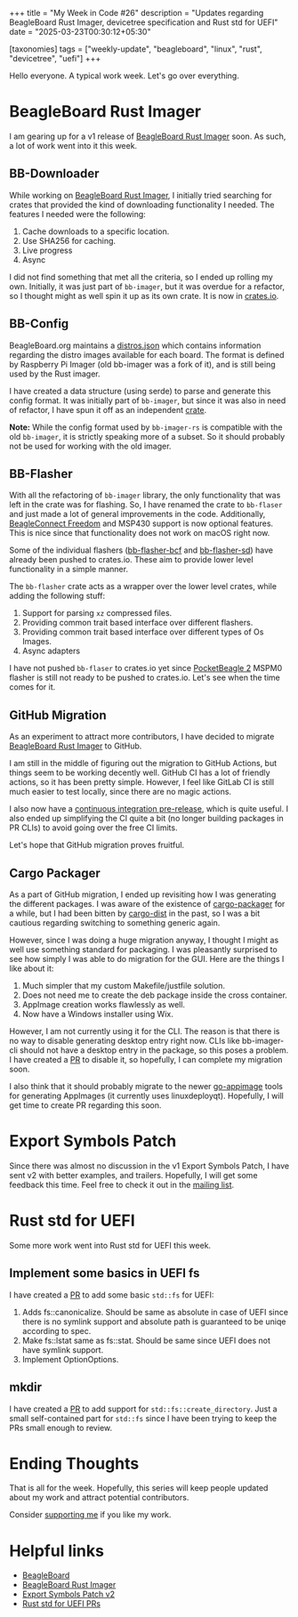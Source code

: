 +++
title = "My Week in Code #26"
description = "Updates regarding BeagleBoard Rust Imager, devicetree specification and Rust std for UEFI"
date = "2025-03-23T00:30:12+05:30"

[taxonomies]
tags = ["weekly-update", "beagleboard", "linux", "rust", "devicetree", "uefi"]
+++

Hello everyone. A typical work week. Let's go over everything.

# BeagleBoard Rust Imager

I am gearing up for a v1 release of [BeagleBoard Rust Imager](https://openbeagle.org/ayush1325/bb-imager-rs) soon. As such, a lot of work went into it this week.

## BB-Downloader

While working on [BeagleBoard Rust Imager](https://github.com/beagleboard/bb-imager-rs), I initially tried searching for crates that provided the kind of downloading functionality I needed. The features I needed were the following:

1. Cache downloads to a specific location.
2. Use SHA256 for caching.
3. Live progress
4. Async

I did not find something that met all the criteria, so I ended up rolling my own. Initially, it was just part of `bb-imager`, but it was overdue for a refactor, so I thought might as well spin it up as its own crate. It is now in [crates.io](https://crates.io/crates/bb-downloader).

## BB-Config

BeagleBoard.org maintains a [distros.json](https://www.beagleboard.org/distros.json) which contains information regarding the distro images available for each board. The format is defined by Raspberry Pi Imager (old bb-imager was a fork of it), and is still being used by the Rust imager.

I have created a data structure (using serde) to parse and generate this config format. It was initially part of `bb-imager`, but since it was also in need of refactor, I have spun it off as an independent [crate](https://crates.io/crates/bb-config).

**Note:** While the config format used by `bb-imager-rs` is compatible with the old `bb-imager`, it is strictly speaking more of a subset. So it should probably not be used for working with the old imager.

## BB-Flasher

With all the refactoring of `bb-imager` library, the only functionality that was left in the crate was for flashing. So, I have renamed the crate to `bb-flaser` and just made a lot of general improvements in the code. Additionally, [BeagleConnect Freedom](https://www.beagleboard.org/boards/beagleconnect-freedom) and MSP430 support is now optional features. This is nice since that functionality does not work on macOS right now.

Some of the individual flashers ([bb-flasher-bcf](https://crates.io/crates/bb-flasher-bcf) and [bb-flasher-sd](https://crates.io/crates/bb-flasher-sd)) have already been pushed to crates.io. These aim to provide lower level functionality in a simple manner.

The `bb-flasher` crate acts as a wrapper over the lower level crates, while adding the following stuff:

1. Support for parsing `xz` compressed files.
2. Providing common trait based interface over different flashers.
3. Providing common trait based interface over different types of Os Images.
4. Async adapters

I have not pushed `bb-flaser` to crates.io yet since [PocketBeagle 2](https://www.beagleboard.org/boards/pocketbeagle-2) MSPM0 flasher is still not ready to be pushed to crates.io. Let's see when the time comes for it.

## GitHub Migration

As an experiment to attract more contributors, I have decided to migrate [BeagleBoard Rust Imager](https://github.com/beagleboard/bb-imager-rs) to GitHub. 

I am still in the middle of figuring out the migration to GitHub Actions, but things seem to be working decently well. GitHub CI has a lot of friendly actions, so it has been pretty simple. However, I feel like GitLab CI is still much easier to test locally, since there are no magic actions.

I also now have a [continuous integration pre-release](https://github.com/beagleboard/bb-imager-rs/releases/tag/continuous-release), which is quite useful. I also ended up simplifying the CI quite a bit (no longer building packages in PR CLIs) to avoid going over the free CI limits.

Let's hope that GitHub migration proves fruitful.

## Cargo Packager

As a part of GitHub migration, I ended up revisiting how I was generating the different packages. I was aware of the existence of [cargo-packager](https://docs.crabnebula.dev/packager/) for a while, but I had been bitten by [cargo-dist](https://github.com/axodotdev/cargo-dist) in the past, so I was a bit cautious regarding switching to something generic again.

However, since I was doing a huge migration anyway, I thought I might as well use something standard for packaging. I was pleasantly surprised to see how simply I was able to do migration for the GUI. Here are the things I like about it:

1. Much simpler that my custom Makefile/justfile solution.
2. Does not need me to create the deb package inside the cross container.
3. AppImage creation works flawlessly as well.
4. Now have a Windows installer using Wix.

However, I am not currently using it for the CLI. The reason is that there is no way to disable generating desktop entry right now. CLIs like bb-imager-cli should not have a desktop entry in the package, so this poses a problem. I have created a [PR](https://github.com/crabnebula-dev/cargo-packager/pull/313) to disable it, so hopefully, I can complete my migration soon.

I also think that it should probably migrate to the newer [go-appimage](https://github.com/probonopd/go-appimage) tools for generating AppImages (it currently uses linuxdeployqt). Hopefully, I will get time to create PR regarding this soon.

# Export Symbols Patch

Since there was almost no discussion in the v1 Export Symbols Patch, I have sent v2 with better examples, and trailers. Hopefully, I will get some feedback this time. Feel free to check it out in the [mailing list](https://lore.kernel.org/r/20250323-export-symbols-v2-1-f0ae1748b244@beagleboard.org).

# Rust std for UEFI

Some more work went into Rust std for UEFI this week.

## Implement some basics in UEFI fs

I have created a [PR](https://github.com/rust-lang/rust/pull/138662) to add some basic `std::fs` for UEFI:

1. Adds fs::canonicalize. Should be same as absolute in case of UEFI since there is no symlink support and absolute path is guaranteed to be uniqe according to spec.
2. Make fs::lstat same as fs::stat. Should be same since UEFI does not have symlink support.
3. Implement OptionOptions.

## mkdir

I have created a [PR](https://github.com/rust-lang/rust/pull/138667) to add support for `std::fs::create_directory`. Just a small self-contained part for `std::fs` since I have been trying to keep the PRs small enough to review.

# Ending Thoughts

That is all for the week. Hopefully, this series will keep people updated about my work and attract potential contributors.

Consider [supporting me](@/pages/about.md) if you like my work.

# Helpful links

- [BeagleBoard](https://www.beagleboard.org/)
- [BeagleBoard Rust Imager](https://github.com/beagleboard/bb-imager-rs)
- [Export Symbols Patch v2](https://lore.kernel.org/r/20250323-export-symbols-v2-1-f0ae1748b244@beagleboard.org)
- [Rust std for UEFI PRs](https://github.com/rust-lang/rust/pulls/Ayush1325)
